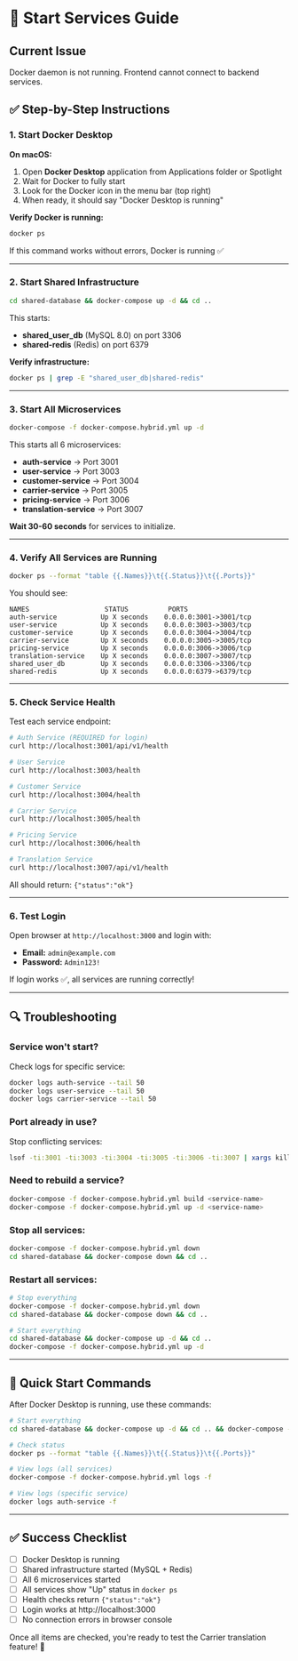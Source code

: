 # 🚀 Start Services Guide

## Current Issue
Docker daemon is not running. Frontend cannot connect to backend services.

## ✅ Step-by-Step Instructions

### 1. Start Docker Desktop

**On macOS:**
1. Open **Docker Desktop** application from Applications folder or Spotlight
2. Wait for Docker to fully start
3. Look for the Docker icon in the menu bar (top right)
4. When ready, it should say "Docker Desktop is running"

**Verify Docker is running:**
```bash
docker ps
```
If this command works without errors, Docker is running ✅

---

### 2. Start Shared Infrastructure

```bash
cd shared-database && docker-compose up -d && cd ..
```

This starts:
- **shared_user_db** (MySQL 8.0) on port 3306
- **shared-redis** (Redis) on port 6379

**Verify infrastructure:**
```bash
docker ps | grep -E "shared_user_db|shared-redis"
```

---

### 3. Start All Microservices

```bash
docker-compose -f docker-compose.hybrid.yml up -d
```

This starts all 6 microservices:
- **auth-service** → Port 3001
- **user-service** → Port 3003
- **customer-service** → Port 3004
- **carrier-service** → Port 3005
- **pricing-service** → Port 3006
- **translation-service** → Port 3007

**Wait 30-60 seconds** for services to initialize.

---

### 4. Verify All Services are Running

```bash
docker ps --format "table {{.Names}}\t{{.Status}}\t{{.Ports}}"
```

You should see:
```
NAMES                   STATUS          PORTS
auth-service           Up X seconds    0.0.0.0:3001->3001/tcp
user-service           Up X seconds    0.0.0.0:3003->3003/tcp
customer-service       Up X seconds    0.0.0.0:3004->3004/tcp
carrier-service        Up X seconds    0.0.0.0:3005->3005/tcp
pricing-service        Up X seconds    0.0.0.0:3006->3006/tcp
translation-service    Up X seconds    0.0.0.0:3007->3007/tcp
shared_user_db         Up X seconds    0.0.0.0:3306->3306/tcp
shared-redis           Up X seconds    0.0.0.0:6379->6379/tcp
```

---

### 5. Check Service Health

Test each service endpoint:

```bash
# Auth Service (REQUIRED for login)
curl http://localhost:3001/api/v1/health

# User Service
curl http://localhost:3003/health

# Customer Service
curl http://localhost:3004/health

# Carrier Service
curl http://localhost:3005/health

# Pricing Service
curl http://localhost:3006/health

# Translation Service
curl http://localhost:3007/api/v1/health
```

All should return: `{"status":"ok"}`

---

### 6. Test Login

Open browser at `http://localhost:3000` and login with:
- **Email:** `admin@example.com`
- **Password:** `Admin123!`

If login works ✅, all services are running correctly!

---

## 🔍 Troubleshooting

### Service won't start?
Check logs for specific service:
```bash
docker logs auth-service --tail 50
docker logs user-service --tail 50
docker logs carrier-service --tail 50
```

### Port already in use?
Stop conflicting services:
```bash
lsof -ti:3001 -ti:3003 -ti:3004 -ti:3005 -ti:3006 -ti:3007 | xargs kill -9
```

### Need to rebuild a service?
```bash
docker-compose -f docker-compose.hybrid.yml build <service-name>
docker-compose -f docker-compose.hybrid.yml up -d <service-name>
```

### Stop all services:
```bash
docker-compose -f docker-compose.hybrid.yml down
cd shared-database && docker-compose down && cd ..
```

### Restart all services:
```bash
# Stop everything
docker-compose -f docker-compose.hybrid.yml down
cd shared-database && docker-compose down && cd ..

# Start everything
cd shared-database && docker-compose up -d && cd ..
docker-compose -f docker-compose.hybrid.yml up -d
```

---

## 📝 Quick Start Commands

After Docker Desktop is running, use these commands:

```bash
# Start everything
cd shared-database && docker-compose up -d && cd .. && docker-compose -f docker-compose.hybrid.yml up -d

# Check status
docker ps --format "table {{.Names}}\t{{.Status}}\t{{.Ports}}"

# View logs (all services)
docker-compose -f docker-compose.hybrid.yml logs -f

# View logs (specific service)
docker logs auth-service -f
```

---

## ✅ Success Checklist

- [ ] Docker Desktop is running
- [ ] Shared infrastructure started (MySQL + Redis)
- [ ] All 6 microservices started
- [ ] All services show "Up" status in `docker ps`
- [ ] Health checks return `{"status":"ok"}`
- [ ] Login works at http://localhost:3000
- [ ] No connection errors in browser console

Once all items are checked, you're ready to test the Carrier translation feature! 🎉
